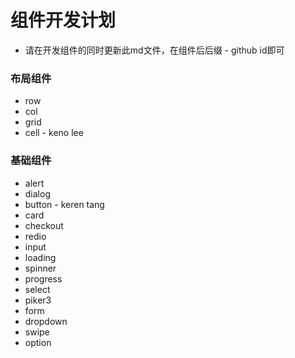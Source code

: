 # 组件开发计划
  * 请在开发组件的同时更新此md文件，在组件后后缀 - github id即可

### 布局组件
  * row
  * col
  * grid
  * cell - keno lee

### 基础组件
  * alert
  * dialog
  * button - keren tang
  * card
  * checkout
  * redio
  * input
  * loading
  * spinner
  * progress
  * select
  * piker3
  * form
  * dropdown
  * swipe
  * option